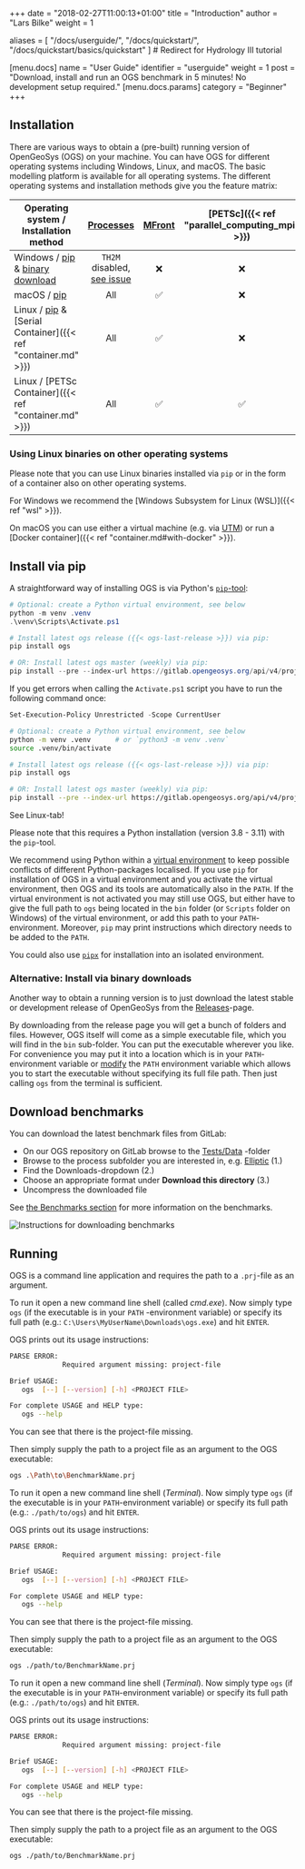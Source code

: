 +++
date = "2018-02-27T11:00:13+01:00"
title = "Introduction"
author = "Lars Bilke"
weight = 1

aliases = [ "/docs/userguide/",
            "/docs/quickstart/",
            "/docs/quickstart/basics/quickstart" ] # Redirect for Hydrology III tutorial

[menu.docs]
name = "User Guide"
identifier = "userguide"
weight = 1
post = "Download, install and run an OGS benchmark in 5 minutes! No development setup required."
[menu.docs.params]
category = "Beginner"
+++

## Installation

There are various ways to obtain a (pre-built) running version of OpenGeoSys (OGS) on your machine. You can have OGS for different
operating systems including Windows, Linux, and macOS. The basic modelling platform is available for all operating systems.
The different operating systems and installation methods give you the feature matrix:

| Operating system / Installation method                                                                                       | [Processes](/docs/userguide/blocks/processes/)                                    | [MFront](/docs/userguide/features/mfront/) | [PETSc]({{< ref "parallel_computing_mpi" >}})
| ---------------------------------------------------------------------------------------------------------------------------- | :-------------------------------------------------------------------------------: | :----------------------------------------: | :-------------------------------------------:
| <i class="fab fa-windows"></i> Windows / [pip](#install-via-pip) & [binary download](#alternative-install-via-binary-downloads) | `TH2M` disabled, [see issue](https://gitlab.opengeosys.org/ogs/ogs/-/issues/3197) |                     ❌                      |                       ❌
| <i class="fab fa-apple"></i> macOS / [pip](#install-via-pip)                                                                    |                                        All                                        |                     ✅                      |                       ❌
| <i class="fab fa-linux"></i> Linux / [pip](#install-via-pip) & [Serial Container]({{< ref "container.md" >}})                   |                                        All                                        |                     ✅                      |                       ❌
| <i class="fab fa-linux"></i> Linux / [PETSc Container]({{< ref "container.md" >}})                                              |                                        All                                        |                     ✅                      |                       ✅

<div class="note">

### Using Linux binaries on other operating systems

Please note that you can use Linux binaries installed via `pip` or in the form of a container also on other operating systems.

For Windows we recommend the [Windows Subsystem for Linux (WSL)]({{< ref "wsl" >}}).

On macOS you can use either a virtual machine (e.g. via [UTM](https://docs.getutm.app/installation/macos/)) or run a [Docker container]({{< ref "container.md#with-docker" >}}).

</div>

## Install via pip

A straightforward way of installing OGS is via Python's [`pip`-tool](https://packaging.python.org/en/latest/tutorials/installing-packages/):

<div class='win'>

```powershell
# Optional: create a Python virtual environment, see below
python -m venv .venv
.\venv\Scripts\Activate.ps1

# Install latest ogs release ({{< ogs-last-release >}}) via pip:
pip install ogs

# OR: Install latest ogs master (weekly) via pip:
pip install --pre --index-url https://gitlab.opengeosys.org/api/v4/projects/120/packages/pypi/simple ogs
```

If you get errors when calling the `Activate.ps1` script you have to run the following command once:

```powershell
Set-Execution-Policy Unrestricted -Scope CurrentUser
```

</div>

<div class='linux'>

```bash
# Optional: create a Python virtual environment, see below
python -m venv .venv      # or `python3 -m venv .venv`
source .venv/bin/activate

# Install latest ogs release ({{< ogs-last-release >}}) via pip:
pip install ogs

# OR: Install latest ogs master (weekly) via pip:
pip install --pre --index-url https://gitlab.opengeosys.org/api/v4/projects/120/packages/pypi/simple ogs
```

</div>

<div class='mac'>
See Linux-tab!
</div>

Please note that this requires a Python installation (version 3.8 - 3.11) with the `pip`-tool.

We recommend using Python within a [virtual environment](https://docs.python.org/3/library/venv.html) to keep possible
conflicts of different Python-packages localised. If you use `pip` for installation of OGS in a virtual environment and you
activate the virtual environment, then OGS and its tools are automatically also in the `PATH`. If the virtual environment is
not activated you may still use OGS, but either have to give the full path to `ogs` being located in the `bin` folder (or `Scripts` folder on Windows) of the
virtual environment, or add this path to your `PATH`-environment. Moreover, `pip` may print instructions which directory needs
 to be added to the `PATH`.

You could also use [`pipx`](https://pipx.pypa.io/stable/) for installation into an isolated environment.

<div class='win'>

<div class="note">

### Alternative: Install via binary downloads

Another way to obtain a running version is
to just download the latest stable or development release of OpenGeoSys from the [Releases](/releases)-page.

By downloading from the release page you will get a bunch of folders and files. However, OGS itself will come as a simple
executable file, which you will find in the `bin` sub-folder. You can put the executable wherever you like. For convenience you
may put it into a location which is in your `PATH`-environment variable or [modify](https://stackoverflow.com/a/714918/80480) the `PATH` environment variable which allows you to start the executable without
specifying its full file path. Then just calling `ogs` from the terminal is sufficient.

</div>

</div>

<div class='linux'>

</div>

<div class='mac'>

</div>

## Download benchmarks

You can download the latest benchmark files from GitLab:

- On our OGS repository on GitLab browse to the [Tests/Data](https://gitlab.opengeosys.org/ogs/ogs/-/tree/master/Tests/Data)
-folder
- Browse to the process subfolder you are interested in, e.g. [Elliptic](https://gitlab.opengeosys.org/ogs/ogs/-/tree/master/Tests/Data/Elliptic) (1.)
- Find the Downloads-dropdown (2.)
- Choose an appropriate format under **Download this directory** (3.)
- Uncompress the downloaded file

See [the Benchmarks section](/docs/benchmarks/) for more information on the benchmarks.

![Instructions for downloading benchmarks](/docs/userguide/basics/Download_Benchmarks.png)

## Running

OGS is a command line application and requires the path to a `.prj`-file as an argument.

<div class='win'>

To run it open a new command line shell (called *cmd.exe*). Now simply type `ogs` (if the executable is in your `PATH`
-environment variable) or specify its full path (e.g.: `C:\Users\MyUserName\Downloads\ogs.exe`) and hit `ENTER`.

OGS prints out its usage instructions:

```bash
PARSE ERROR:
             Required argument missing: project-file

Brief USAGE:
   ogs  [--] [--version] [-h] <PROJECT FILE>

For complete USAGE and HELP type:
   ogs --help
```

You can see that there is the project-file missing.

Then simply supply the path to a project file as an argument to the OGS executable:

```bash
ogs .\Path\to\BenchmarkName.prj
```

</div>

<div class='linux'>

To run it open a new command line shell (*Terminal*). Now simply type `ogs` (if the executable is in your `PATH`-environment
variable) or specify its full path (e.g.: `./path/to/ogs`) and hit `ENTER`.

OGS prints out its usage instructions:

```bash
PARSE ERROR:
             Required argument missing: project-file

Brief USAGE:
   ogs  [--] [--version] [-h] <PROJECT FILE>

For complete USAGE and HELP type:
   ogs --help
```

You can see that there is the project-file missing.

Then simply supply the path to a project file as an argument to the OGS executable:

```bash
ogs ./path/to/BenchmarkName.prj
```

</div>

<div class='mac'>

To run it open a new command line shell (*Terminal*). Now simply type `ogs` (if the executable is in your `PATH`-environment
variable) or specify its full path (e.g.: `./path/to/ogs`) and hit `ENTER`.

OGS prints out its usage instructions:

```bash
PARSE ERROR:
             Required argument missing: project-file

Brief USAGE:
   ogs  [--] [--version] [-h] <PROJECT FILE>

For complete USAGE and HELP type:
   ogs --help
```

You can see that there is the project-file missing.

Then simply supply the path to a project file as an argument to the OGS executable:

```bash
ogs ./path/to/BenchmarkName.prj
```

</div>

